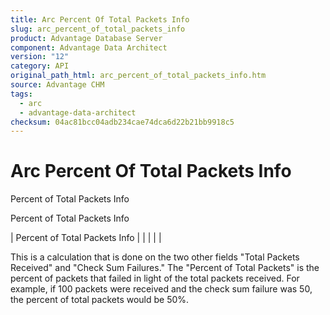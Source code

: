 ```yaml
---
title: Arc Percent Of Total Packets Info
slug: arc_percent_of_total_packets_info
product: Advantage Database Server
component: Advantage Data Architect
version: "12"
category: API
original_path_html: arc_percent_of_total_packets_info.htm
source: Advantage CHM
tags:
  - arc
  - advantage-data-architect
checksum: 04ac81bcc04adb234cae74dca6d22b21bb9918c5
---
```


# Arc Percent Of Total Packets Info

Percent of Total Packets Info

Percent of Total Packets Info

| Percent of Total Packets Info |  |  |  |  |

This is a calculation that is done on the two other fields "Total Packets Received" and "Check Sum Failures." The "Percent of Total Packets" is the percent of packets that failed in light of the total packets received. For example, if 100 packets were received and the check sum failure was 50, the percent of total packets would be 50%.
